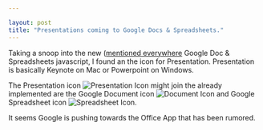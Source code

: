 ```yaml
---

layout: post
title: "Presentations coming to Google Docs & Spreadsheets."
---
```


Taking a snoop into the new ([mentioned everywhere](http://www.techcrunch.com/2007/06/26/google-docs-gets-folders-now-what-about-gmail/\)) Google Doc & Spreadsheets javascript, I found an the icon for Presentation. Presentation is basically Keynote on Mac or Powerpoint on Windows.

The Presentation icon ![Presentation Icon](http://tech.karbassi.com/images/posts/2007-06-27/presentation.gif "Presentation Icon") might join the already implemented are the Google Document icon ![Document Icon](http://tech.karbassi.com/images/posts/2007-06-27/document.gif "Document Icon") and Google Spreadsheet icon ![Spreadsheet Icon](http://tech.karbassi.com/images/posts/2007-06-27/spreadsheet.gif "Spreadsheet Icon").

It seems Google is pushing towards the Office App that has been rumored.
